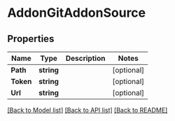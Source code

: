 # AddonGitAddonSource

## Properties

Name | Type | Description | Notes
------------ | ------------- | ------------- | -------------
**Path** | **string** |  | [optional] 
**Token** | **string** |  | [optional] 
**Url** | **string** |  | [optional] 

[[Back to Model list]](../README.md#documentation-for-models) [[Back to API list]](../README.md#documentation-for-api-endpoints) [[Back to README]](../README.md)


